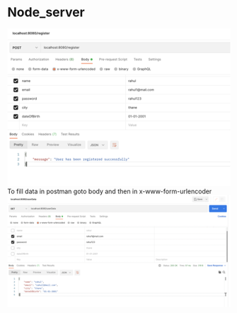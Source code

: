 # Node_server

<img src="images/register.png" alt="register ss"/>
 To fill data in postman goto body and then in x-www-form-urlencoder
 
 <img src="images/login.png" alt="login ss"/>
